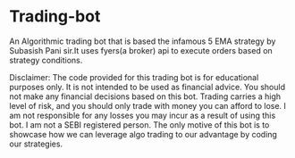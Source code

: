 # Trading-bot
An Algorithmic trading bot that is based the infamous 5 EMA strategy by Subasish Pani sir.It uses fyers(a broker) api to execute orders based on strategy conditions.



Disclaimer: The code provided for this trading bot is for educational purposes only. It is not intended to be used as financial advice. You should not make any financial decisions based on this bot. Trading carries a high level of risk, and you should only trade with money you can afford to lose. I am not responsible for any losses you may incur as a result of using this bot. I am not a SEBI registered person. The only motive of this bot is to showcase how we can leverage algo trading to our advantage by coding our strategies.
